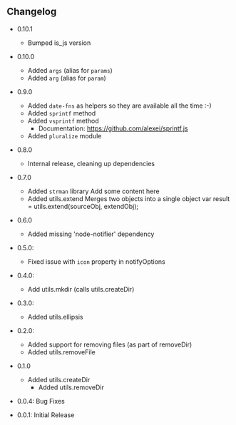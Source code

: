 ## Changelog

- 0.10.1
  - Bumped is_js version
  
- 0.10.0
  - Added `args` (alias for `params`)
  - Added `arg` (alias for `param`)

- 0.9.0 
  - Added `date-fns` as helpers so they are available all the time :-)
  - Added `sprintf` method
  - Added `vsprintf` method
    - Documentation:  https://github.com/alexei/sprintf.js
  - Added `pluralize` module

- 0.8.0 
  - Internal release, cleaning up dependencies
  
- 0.7.0
  - Added `strman` library
    Add some content here
  - Added utils.extend
    Merges two objects into a single object
    var result = utils.extend(sourceObj, extendObj);

- 0.6.0
  - Added missing 'node-notifier' dependency
  
- 0.5.0:
  - Fixed issue with `icon` property in notifyOptions
  
- 0.4.0:
  - Add utils.mkdir (calls utils.createDir)
- 0.3.0:
  - Added utils.ellipsis
	
- 0.2.0:
  - Added support for removing files (as part of removeDir)
  - Added utils.removeFile
	
- 0.1.0
  - Added utils.createDir
	- Added utils.removeDir
	
- 0.0.4: Bug Fixes	
- 0.0.1: Initial Release
